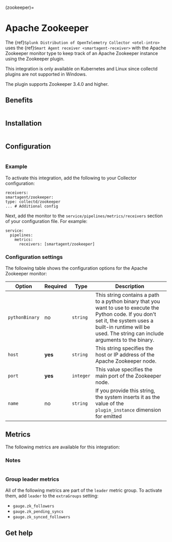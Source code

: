 (zookeeper)=

# Apache Zookeeper
<meta name="description" content="Use this Splunk Observability Cloud integration for the Apache Zookeeper monitor. See benefits, install, configuration, and metrics">

The {ref}`Splunk Distribution of OpenTelemetry Collector <otel-intro>` uses the {ref}`Smart Agent receiver <smartagent-receiver>` with the Apache Zookeeper monitor type to keep track of an Apache Zookeeper instance using the Zookeeper plugin. 

This integration is only available on Kubernetes and Linux since collectd plugins are not supported in Windows. 

The plugin supports Zookeeper 3.4.0 and higher.

## Benefits

```{include} /_includes/benefits.md
```
## Installation

```{include} /_includes/collector-installation-linux.md
```

## Configuration

```{include} /_includes/configuration.md
```

### Example

To activate this integration, add the following to your Collector configuration:

```
receivers:
smartagent/zookeeper:
type: collectd/zookeeper
... # Additional config
```

Next, add the monitor to the `service/pipelines/metrics/receivers` section of your configuration file. For example:

```
service:
  pipelines:
    metrics:
      receivers: [smartagent/zookeeper]
```

### Configuration settings

The following table shows the configuration options for the Apache Zookeeper monitor:

| **Option**     | **Required** | **Type**  | **Description**                                                                                                                                                                                                       |
|----------------|--------------|-----------|-----------------------------------------------------------------------------------------------------------------------------------------------------------------------------------------------------------------------|
| `pythonBinary` | no           | `string`  | This string contains a path to a python binary that you want to use to execute the Python code. If you don't set it, the system uses a built-in runtime will be used. The string can include arguments to the binary. |
| `host`         | **yes**      | `string`  | This string specifies the host or IP address of the Apache Zookeeper node.                                                                                                                                            |
| `port`         | **yes**      | `integer` | This value specifies the main port of the Zookeeper node.                                                                                                                                                             |
| `name`         | no           | `string`  | If you provide this string, the system inserts it as the value of the `plugin_instance` dimension for emitted                                                                                                         |

## Metrics

The following metrics are available for this integration:

<div class="metrics-yaml" url="https://raw.githubusercontent.com/signalfx/integrations/main/zookeeper/metrics.yaml"></div>

### Notes

```{include} /_includes/metric-defs.md
```

### Group leader metrics

All of the following metrics are part of the `leader` metric group. To activate them, add `leader` to the `extraGroups` setting:

 - `gauge.zk_followers`
 - `gauge.zk_pending_syncs`
 - `gauge.zk_synced_followers`

## Get help

```{include} /_includes/troubleshooting.md
```
